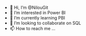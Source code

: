 - 👋 Hi, I’m @NilouGit
- 👀 I’m interested in Power BI
- 🌱 I’m currently learning PBI
- 💞️ I’m looking to collaborate on SQL
- 📫 How to reach me ...

<!---
NilouGit/NilouGit is a ✨ special ✨ repository because its `README.md` (this file) appears on your GitHub profile.
You can click the Preview link to take a look at your changes.
--->
